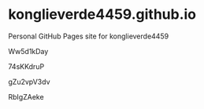 # konglieverde4459.github.io
Personal GitHub Pages site for konglieverde4459
















































Ww5d1kDay








74sKKdruP




gZu2vpV3dv

RbIgZAeke
